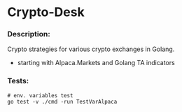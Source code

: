 # Crypto-Desk

### Description:
Crypto strategies for various crypto exchanges in Golang.
- starting with Alpaca.Markets and Golang TA indicators

### Tests:
```shell
# env. variables test
go test -v ./cmd -run TestVarAlpaca 
```